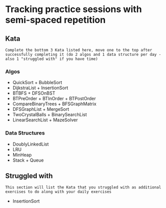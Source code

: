 # Tracking practice sessions with semi-spaced repetition

## Kata
    Complete the bottom 3 Kata listed here, move one to the top after successfully completing it (do 2 algos and 1 data structure per day - also 1 "struggled with" if you have time)

### Algos
- QuickSort + BubbleSort
- DijkstraList + InsertionSort
- BTBFS + DFSOnBST
- BTPreOrder + BTInOrder + BTPostOrder
- CompareBinaryTrees + BFSGraphMatrix
- DFSGraphList + MergeSort
- TwoCrystalBalls + BinarySearchList
- LinearSearchList + MazeSolver

### Data Structures
- DoublyLinkedList
- LRU
- MinHeap
- Stack + Queue

## Struggled with
    This section will list the Kata that you struggled with as additional exercises to do along with your daily exercises

- InsertionSort
